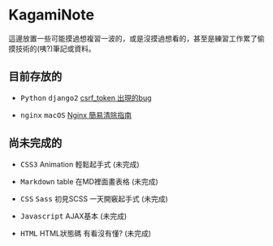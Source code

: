 # KagamiNote

這邊放置一些可能摸過想複習一波的，或是沒摸過想看的，甚至是練習工作累了偷摸技術的(咦?)筆記或資料。

## 目前存放的

* <kbd>Python</kbd> <kbd>django2</kbd> [csrf_token 出現的bug](https://github.com/kagami91582/KagamiNote/tree/master/django-csrf_token)

* <kbd>nginx</kbd> <kbd>macOS</kbd> [Nginx 簡易清除指南](https://github.com/kagami91582/KagamiNote/tree/master/Nginx/Uninstall_nginx.md)

## 尚未完成的

* <kbd>CSS3</kbd> Animation 輕鬆起手式  (未完成)

* <kbd>Markdown</kbd> table 在MD裡面畫表格  (未完成)

* <kbd>CSS</kbd> <kbd>Sass</kbd> 初見SCSS 一天開竅起手式 (未完成)

* <kbd>Javascript</kbd> AJAX基本 (未完成)

* <kbd>HTML</kbd> HTML狀態碼 有看沒有懂? (未完成)
